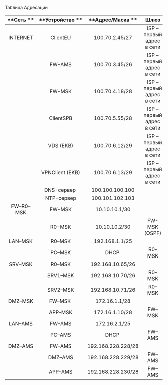 Таблица Адресации

| **Сеть ** | **Устройство ** | **Адрес/Маска ** | **Шлюз**                  |
|:---------:|:---------------:|:----------------:|:-------------------------:|
| INTERNET  | ClientEU        | 100.70.2.45/27   | ISP – первый адрес в сети |
|           | FW-AMS          | 100.70.3.45/26   | ISP – первый адрес в сети |
|           | FW-MSK          | 100.70.4.18/28   | ISP – первый адрес в сети |
|           | ClientSPB       | 100.70.5.55/28   | ISP – первый адрес в сети |
|           | VDS (EKB)       | 100.70.6.12/29   | ISP – первый адрес в сети |
|           | VPNClient (EKB) | 100.70.6.13/29   | ISP – первый адрес в сети |
|           | DNS-сервер      | 100.100.100.100  |                           |
|           | NTP-сервер      | 100.101.102.103  |                           |
| FW–R0–MSK | FW-MSK          | 10.10.10.1/30           |                           |
|           | R0-MSK          | 10.10.10.2/30           | FW-MSK (OSPF)             |
| LAN–MSK   | R0–MSK          | 192.168.1.1/25           |                           |
|           | PC–MSK          | DHCP             | R0–MSK                    |
| SRV–MSK   | R0–MSK          | 192.168.10.65/26           |                           |
|           | SRV1–MSK        | 192.168.10.70/26           | R0–MSK                    |
|           | SRV2–MSK        | 192.168.10.71/26           | R0–MSK                    |
| DMZ–MSK   | FW–MSK          | 172.16.1.1/28           |                           |
|           | APP–MSK         | 172.16.1.10/28           | FW–MSK                    |
| LAN–AMS   | FW–AMS          | 172.16.2.1/25           |                           |
|           | PC–AMS          | DHCP             | FW–AMS                    |
| DMZ–AMS   | FW–AMS          | 192.168.228.228/28           |                           |
|           | DMZ–AMS         | 192.168.228.229/28          | FW–AMS                    |
|           | APP–AMS         | 192.168.228.230/28           | FW–AMS                    |
